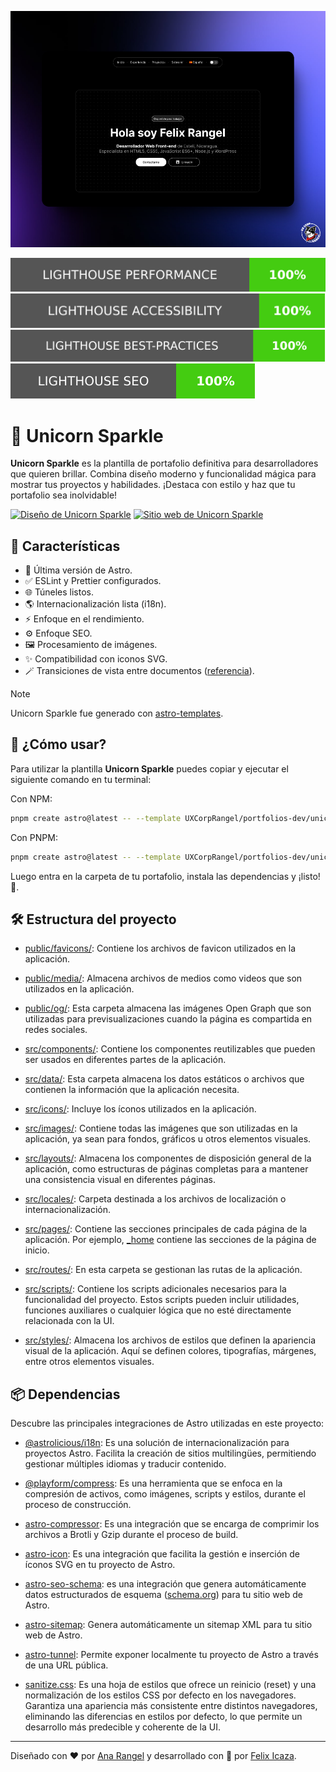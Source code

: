 ![Unicorn Sparkle](./assets/unicorn-sparkle.png)

[![Lighthouse Performance Badge](./performance/lighthouse_performance.svg)](https://pagespeed.web.dev/analysis/https-unicorn-sparkle-web-app/cnpanzebex?form_factor=desktop)
[![Lighthouse Accessibility Badge](./performance/lighthouse_accessibility.svg)](https://pagespeed.web.dev/analysis/https-unicorn-sparkle-web-app/cnpanzebex?form_factor=desktop)
[![Lighthouse Best Practices Badge](./performance/lighthouse_best-practices.svg)](https://pagespeed.web.dev/analysis/https-unicorn-sparkle-web-app/cnpanzebex?form_factor=desktop)
[![Lighthouse SEO Badge](./performance/lighthouse_seo.svg)](https://pagespeed.web.dev/analysis/https-unicorn-sparkle-web-app/cnpanzebex?form_factor=desktop)

# 🦄 Unicorn Sparkle

**Unicorn Sparkle** es la plantilla de portafolio definitiva para desarrolladores que quieren brillar. Combina diseño moderno y funcionalidad mágica para mostrar tus proyectos y habilidades. ¡Destaca con estilo y haz que tu portafolio sea inolvidable!

[![Diseño de Unicorn Sparkle](https://img.shields.io/badge/Figma-F24E1E?style=for-the-badge&logo=figma&logoColor=white)](https://www.figma.com/design/RPSa9nHARMmnTemhrGuTCZ/Portafolio-dev?node-id=44-1034&t=dIZVva7mcSSduV6j-1)
[![Sitio web de Unicorn Sparkle](https://img.shields.io/website?url=https%3A%2F%2Funicorn-sparkle.web.app&style=for-the-badge)](https://unicorn-sparkle.web.app)

## 👀 Características

- 🚀 Última versión de Astro.
- ✅ ESLint y Prettier configurados.
- 🌐 Túneles listos.
- 🌎 Internacionalización lista (i18n).
- ⚡ Enfoque en el rendimiento.
- ⚙️ Enfoque SEO.
- 🖼️ Procesamiento de imágenes.
- ✨ Compatibilidad con iconos SVG.
- 🪄 Transiciones de vista entre documentos ([referencia](https://developer.chrome.com/docs/web-platform/view-transitions/cross-document)).

> [!NOTE]
> Unicorn Sparkle fue generado con [astro-templates](https://github.com/felixicaza/astro-templates).

## 🤔 ¿Cómo usar?

Para utilizar la plantilla **Unicorn Sparkle** puedes copiar y ejecutar el siguiente comando en tu terminal:

Con NPM:

```bash
pnpm create astro@latest -- --template UXCorpRangel/portfolios-dev/unicorn-sparkle
```

Con PNPM:

```bash
pnpm create astro@latest -- --template UXCorpRangel/portfolios-dev/unicorn-sparkle
```

Luego entra en la carpeta de tu portafolio, instala las dependencias y ¡listo! 🎉.

## 🛠️ Estructura del proyecto

- [public/favicons/](./public/favicons/): Contiene los archivos de favicon utilizados en la aplicación.

- [public/media/](./public/media/): Almacena archivos de medios como videos que son utilizados en la aplicación.

- [public/og/](./public/og/): Esta carpeta almacena las imágenes Open Graph que son utilizadas para previsualizaciones cuando la página es compartida en redes sociales.

- [src/components/](./src/components/): Contiene los componentes reutilizables que pueden ser usados en diferentes partes de la aplicación.

- [src/data/](./src/data/): Esta carpeta almacena los datos estáticos o archivos que contienen la información que la aplicación necesita.

- [src/icons/](./src/icons/): Incluye los íconos utilizados en la aplicación.

- [src/images/](./src/images/): Contiene todas las imágenes que son utilizadas en la aplicación, ya sean para fondos, gráficos u otros elementos visuales.

- [src/layouts/](./src/layouts/): Almacena los componentes de disposición general de la aplicación, como estructuras de páginas completas para a mantener una consistencia visual en diferentes páginas.

- [src/locales/](./src/locales/): Carpeta destinada a los archivos de localización o internacionalización.

- [src/pages/](./src/pages/): Contiene las secciones principales de cada página de la aplicación. Por ejemplo, [\_home](./src/pages/_home/) contiene las secciones de la página de inicio.

- [src/routes/](./src/routes/): En esta carpeta se gestionan las rutas de la aplicación.

- [src/scripts/](./src/scripts/): Contiene los scripts adicionales necesarios para la funcionalidad del proyecto. Estos scripts pueden incluir utilidades, funciones auxiliares o cualquier lógica que no esté directamente relacionada con la UI.

- [src/styles/](./src/styles/): Almacena los archivos de estilos que definen la apariencia visual de la aplicación. Aquí se definen colores, tipografías, márgenes, entre otros elementos visuales.

## 📦 Dependencias

Descubre las principales integraciones de Astro utilizadas en este proyecto:

- [@astrolicious/i18n](https://www.npmjs.com/package/@astrolicious/i18n): Es una solución de internacionalización para proyectos Astro. Facilita la creación de sitios multilingües, permitiendo gestionar múltiples idiomas y traducir contenido.

- [@playform/compress](https://www.npmjs.com/package/@playform/compress): Es una herramienta que se enfoca en la compresión de activos, como imágenes, scripts y estilos, durante el proceso de construcción.

- [astro-compressor](https://www.npmjs.com/package/astro-compressor): Es una integración que se encarga de comprimir los archivos a Brotli y Gzip durante el proceso de build.

- [astro-icon](https://www.npmjs.com/package/astro-icon): Es una integración que facilita la gestión e inserción de íconos SVG en tu proyecto de Astro.

- [astro-seo-schema](https://www.npmjs.com/package/astro-seo-schema): es una integración que genera automáticamente datos estructurados de esquema ([schema.org](https://schema.org/)) para tu sitio web de Astro.

- [astro-sitemap](https://www.npmjs.com/package/astro-sitemap): Genera automáticamente un sitemap XML para tu sitio web de Astro.

- [astro-tunnel](https://www.npmjs.com/package/astro-tunnel): Permite exponer localmente tu proyecto de Astro a través de una URL pública.

- [sanitize.css](https://www.npmjs.com/package/sanitize.css): Es una hoja de estilos que ofrece un reinicio (reset) y una normalización de los estilos CSS por defecto en los navegadores. Garantiza una apariencia más consistente entre distintos navegadores, eliminando las diferencias en estilos por defecto, lo que permite un desarrollo más predecible y coherente de la UI.

---

Diseñado con ❤️ por [Ana Rangel](https://www.linkedin.com/in/ux-ana-rangel) y desarrollado con 💙 por [Felix Icaza](https://felixicaza.com).
